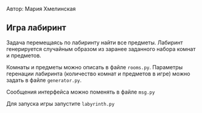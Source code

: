 Автор: Мария Хмелинская

## Игра лабиринт

Задача перемещаясь по лабиринту найти все предметы.
Лабиринт генерируется случайным образом из заранее заданного набора комнат и предметов.

Комнаты и предметы можно описать в файле `rooms.py`.
Параметры геренации лабиринта (количество комнат и предметов в игре) можно задать в файле `generator.py`.

Сообщения интерфейса можно поменять в файле `msg.py`

Для запуска игры запустите `labyrinth.py`